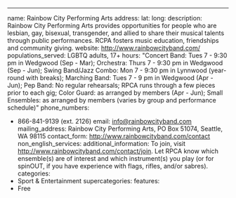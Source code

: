 ---
name: Rainbow City Performing Arts
address:
lat:
long:
description: Rainbow City Performing Arts provides opportunities for people who are lesbian, gay, bisexual, transgender, and allied to share their musical talents through public performances. RCPA fosters music education, friendships and community giving.
website: http://www.rainbowcityband.com/
populations_served: LGBTQ adults, 17+
hours: "Concert Band: Tues 7 - 9:30 pm in Wedgwood (Sep - Mar); Orchestra: Thurs 7 - 9:30 pm in Wedgwood (Sep - Jun); Swing Band/Jazz Combo: Mon 7 - 9:30 pm in Lynnwood (year-round with breaks); Marching Band: Tues 7 - 9 pm in Wedgwood (Apr - Jun); Pep Band: No regular rehearsals; RPCA runs through a few pieces prior to each gig; Color Guard: as arranged by members (Apr - Jun); Small Ensembles: as arranged by members (varies by group and performance schedule)"
phone_numbers:
  - 866-841-9139 (ext. 2126)
email: info@rainbowcityband.com
mailing_address: Rainbow City Performing Arts, PO Box 51074, Seattle, WA 98115
contact_form: <http://www.rainbowcityband.com/contact>
non_english_services: 
additional_information: To join, visit <http://www.rainbowcityband.com/contact/join>. Let RPCA know which ensemble(s) are of interest and which instrument(s) you play (or for spinOUT, if you have experience with flags, rifles, and/or sabres).
categories:
  - Sport & Entertainment
supercategories:
features:
  - Free
  